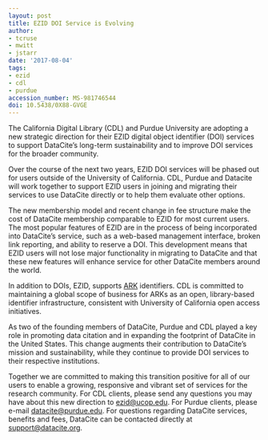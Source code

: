 ```yaml
---
layout: post
title: EZID DOI Service is Evolving
author:
- tcruse
- mwitt
- jstarr
date: '2017-08-04'
tags:
- ezid
- cdl
- purdue
accession_number: MS-981746544
doi: 10.5438/0X88-GVGE
---
```

The California Digital Library (CDL) and Purdue University are adopting a new strategic direction for their EZID digital object identifier (DOI) services to support DataCite’s long-term sustainability and to improve DOI services for the broader community.

Over the course of the next two years, EZID DOI services will be phased out for users outside of the University of California. CDL, Purdue and Datacite will work together to support EZID users in joining and migrating their services to use DataCite directly or to help them evaluate other options.

The new membership model and recent change in fee structure make the cost of DataCite membership comparable to EZID for most current users. The most popular features of EZID are in the process of being incorporated into DataCite’s service, such as a web-based management interface, broken link reporting, and ability to reserve a DOI. This development means that EZID users will not lose major functionality in migrating to DataCite and that these new features will enhance service for other DataCite members around the world.

In addition to DOIs, EZID, supports [ARK](https://en.wikipedia.org/wiki/Archival_Resource_Key) identifiers. CDL is committed to maintaining a global scope of business for ARKs as an open, library-based identifier infrastructure, consistent with University of California open access initiatives.

As two of the founding members of DataCite, Purdue and CDL played a key role in promoting data citation and in expanding the footprint of DataCite in the United States. This change augments their contribution to DataCite’s mission and sustainability, while they continue to provide DOI services to their respective institutions.

Together we are committed to making this transition positive for all of our users to enable a growing, responsive and vibrant set of services for the research community. For CDL clients, please send any questions you may have about this new direction to [ezid@ucop.edu](mailto:ezid@ucop.edu). For Purdue clients, please e-mail [datacite@purdue.edu](mailto:datacite@purdue.edu). For questions regarding DataCite services, benefits and fees, DataCite can be contacted directly at [support@datacite.org](mailto:support@datacite.org).
